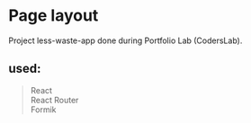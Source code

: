# Page layout

Project less-waste-app done during Portfolio Lab (CodersLab).

## used:

> React <br>
> React Router <br>
> Formik <br>
